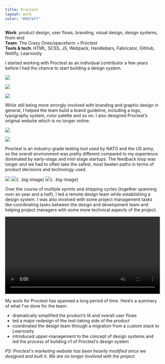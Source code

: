```yaml
---
title: Proctest
layout: work
color: "#087bff"
---
```


**Work**: product design, user flows, branding, visual design, design systems, front-end<br>
**Team**: The Crazy Ones/spacefarm + Proctest<br>
**Tools & tech**: HTML, SCSS, JS, Webpack, Handlebars, Fabricator, GitHub, Netlify, Learnosity

I started working with Proctest as an individual contributor a few years before I had the chance to start building a design system.

![](/images/work/proctest/logo.gif)

![](/images/work/proctest/proctest2.jpg)

![](/images/work/proctest/proctest-sidebar.gif)

While still being more strongly involved with branding and graphic design in general, I helped the team build a brand guideline, including a logo, typography system, color palette and so on. I also designed Proctest’s original website which is no longer online.

![](/images/work/proctest/proctest3.jpg)

![](/images/work/proctest/toggle.gif)

Proctest is an industry-grade testing tool used by NATO and the US army, so the overall environment was pretty different compared to my experience dominated by early-stage and mid-stage startups. The feedback loop was longer and we had to often take the safest, most beaten paths in terms of product decisions and technology used.

![](/images/work/proctest/wireframe.png)
![](/images/work/proctest/proctest4.jpg){: .big-image}
![](/images/work/proctest/proctest5.jpg){: .big-image}

Over the course of multiple sprints and shipping cycles (together spanning over an year and a half), I led a remote design team while establishing a design system. I was also involved with some project management tasks like coordinating tasks between the design and development team and helping project managers with some more technical aspects of the project.

<video width="100%" height="auto" controls="controls">
    <source src="/images/work/proctest/proctest1.mp4" type="video/mp4">
    <source src="/images/work/proctest/proctest1.webm" type="video/webm">
    Your browser does not support the video tag.
</video>

My work for Proctest has spanned a long period of time. Here’s a summary of what I’ve done for the team:

- dramatically simplified the product’s IA and overall user flows
- led a major redesign of the test-taking side of the product
- coordinated the design team through a migration from a custom stack to Learnosity
- introduced upper-management to the concept of design systems and led the process of building v1 of Proctest’s design system

<em>PS: Proctest's marketing website has been heavily modified since we designed and built it. We are no longer involved with the project.</em>
